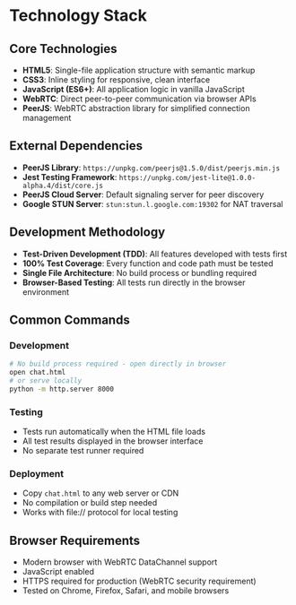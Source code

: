 # Technology Stack

## Core Technologies

- **HTML5**: Single-file application structure with semantic markup
- **CSS3**: Inline styling for responsive, clean interface
- **JavaScript (ES6+)**: All application logic in vanilla JavaScript
- **WebRTC**: Direct peer-to-peer communication via browser APIs
- **PeerJS**: WebRTC abstraction library for simplified connection management

## External Dependencies

- **PeerJS Library**: `https://unpkg.com/peerjs@1.5.0/dist/peerjs.min.js`
- **Jest Testing Framework**: `https://unpkg.com/jest-lite@1.0.0-alpha.4/dist/core.js`
- **PeerJS Cloud Server**: Default signaling server for peer discovery
- **Google STUN Server**: `stun:stun.l.google.com:19302` for NAT traversal

## Development Methodology

- **Test-Driven Development (TDD)**: All features developed with tests first
- **100% Test Coverage**: Every function and code path must be tested
- **Single File Architecture**: No build process or bundling required
- **Browser-Based Testing**: All tests run directly in the browser environment

## Common Commands

### Development
```bash
# No build process required - open directly in browser
open chat.html
# or serve locally
python -m http.server 8000
```

### Testing
- Tests run automatically when the HTML file loads
- All test results displayed in the browser interface
- No separate test runner required

### Deployment
- Copy `chat.html` to any web server or CDN
- No compilation or build step needed
- Works with file:// protocol for local testing

## Browser Requirements

- Modern browser with WebRTC DataChannel support
- JavaScript enabled
- HTTPS required for production (WebRTC security requirement)
- Tested on Chrome, Firefox, Safari, and mobile browsers